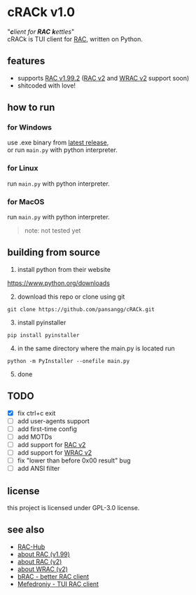 # cRACk v1.0
"_**c**lient for **RAC** **k**ettles_"\
cRACk is TUI client for [RAC](https://github.com/The-Stratosphere-Solutions/RAC-Hub), written on Python.


## features
- supports [RAC v1.99.2](https://github.com/The-Stratosphere-Solutions/RAC-Hub/blob/main/RACv1.99.md) ([RAC v2](https://github.com/The-Stratosphere-Solutions/RAC-Hub/blob/main/RACv2.md) and [WRAC v2](https://github.com/The-Stratosphere-Solutions/RAC-Hub/blob/main/WRAC.md) support soon)
- shitcoded with love!

## how to run
### for Windows
use .exe binary from [latest release](https://github.com/pansangg/cRACk/releases),\
or run `main.py` with python interpreter.

### for Linux
run `main.py` with python interpreter.

### for MacOS
run `main.py` with python interpreter.
> note: not tested yet

## building from source
1) install python from their website 

https://www.python.org/downloads

2) download this repo or clone using git
```
git clone https://github.com/pansangg/cRACk.git
```
3) install pyinstaller 
```
pip install pyinstaller
```
4) in the same directory where the main.py is located run
```
python -m PyInstaller --onefile main.py
```
5) done
## TODO
- [x] fix ctrl+c exit
- [ ] add user-agents support
- [ ] add first-time config
- [ ] add MOTDs
- [ ] add support for [RAC v2](https://github.com/The-Stratosphere-Solutions/RAC-Hub/blob/main/RACv2.md)
- [ ] add support for [WRAC v2](https://github.com/The-Stratosphere-Solutions/RAC-Hub/blob/main/WRAC.md)
- [ ] fix "lower than before 0x00 result" bug
- [ ] add ANSI filter

## license
this project is licensed under GPL-3.0 license.

## see also
- [RAC-Hub](https://github.com/The-Stratosphere-Solutions/RAC-Hub)
- [about RAC (v1.99)](https://github.com/The-Stratosphere-Solutions/RAC-Hub/blob/main/RACv1.99.md)
- [about RAC (v2)](https://github.com/The-Stratosphere-Solutions/RAC-Hub/blob/main/RACv2.md)
- [about WRAC (v2)](https://github.com/The-Stratosphere-Solutions/RAC-Hub/blob/main/WRAC.md)
- [bRAC - better RAC client](https://github.com/The-Stratosphere-Solutions/RAC-Hub/blob/main/RACv2.md)
- [Mefedroniy - TUI RAC client](https://github.com/OctoBanon-Main/mefedroniy-client)

[^1]: [RAC](https://github.com/The-Stratosphere-Solutions/RAC-Hub)
[^2]: [RAC (v1.99)](https://github.com/The-Stratosphere-Solutions/RAC-Hub/blob/main/RACv1.99.md)
[^3]: [RAC (v2)](https://github.com/The-Stratosphere-Solutions/RAC-Hub/blob/main/RACv2.md)
[^4]: [WRAC (v2)](https://github.com/The-Stratosphere-Solutions/RAC-Hub/blob/main/RACv2.md)